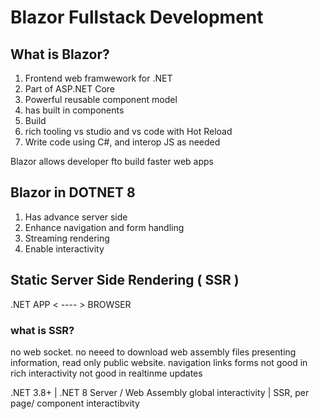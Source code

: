 # Blazor Fullstack Development 

## What is Blazor?
1. Frontend web framwework for .NET
2. Part of ASP.NET Core
3. Powerful reusable component model
4. has built in components
5. Build
6. rich tooling vs studio and vs code with Hot Reload
7. Write code using C#, and interop JS as needed

Blazor allows developer fto build faster web apps

## Blazor in DOTNET 8
1. Has advance server side
2. Enhance navigation and form handling
3. Streaming rendering
4. Enable interactivity


## Static Server Side Rendering ( SSR )
.NET APP < ---- > BROWSER 

### what is SSR?
no web socket.
no neeed to download web assembly files
presenting information, read only public website. 
navigation links 
forms 
not good in rich interactivity
not good in realtinme updates

.NET 3.8+                |    .NET 8
Server / Web Assembly  global interactivity   |  SSR, per page/ component interactibvity


